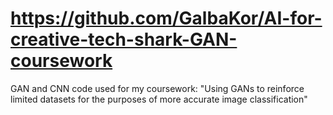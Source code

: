 # https://github.com/GalbaKor/AI-for-creative-tech-shark-GAN-coursework

GAN and CNN code used for my coursework: "Using GANs to reinforce limited datasets for the purposes of more accurate image classification"
